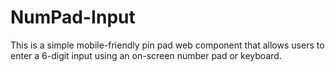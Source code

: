 # NumPad-Input
This is a simple mobile-friendly pin pad web component that allows users to enter a 6-digit input using an on-screen number pad or keyboard.
